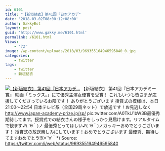 ```yaml
---
id: 6101
title: "【新垣結衣】第41回『日本アカデ"
date: '2018-03-02T08:00:12+08:00'
author: GakkyBot
layout: post
guid: 'http://www.gakky.me/6101.html'
permalink: /6101.html
Views:
    - '72'
image: /wp-content/uploads/2018/03/969355164946595840_0.jpg
categories:
    - twitter
tags:
    - twitter
    - 新垣结衣
---
```


[![【新垣結衣】
第41回『日本アカデ...](http://www.yui-aragaki.org/wp-content/uploads/2018/03/969355164946595840_0.jpg)](http://www.yui-aragaki.org/wp-content/uploads/2018/03/969355164946595840_0.jpg)
【新垣結衣】
第41回『日本アカデミー賞』
映画「ミックス。」にて優秀主演女優賞を受賞！
これもいつも皆さまが応援してくださっているお陰です！
ありがとうございます
授賞式の模様は、本日21:00～22:54
日本テレビ系（全国29局ネット）で放送です！お見逃しなく
http://www.japan-academy-prize.jp/sp/ pic.twitter.com/A0TkU1bW3B最優秀期待してます。授賞式での結衣さんの様子をしっかり見届けます。リアルタイムで観ます♪( ´θ｀)ノ
最優秀とってほしい♪( ´θ｀)ノガッキーおめでとうございます！
授賞式の放送楽しみにしています！おめでとうございます
最優秀、期待してますおめでとう!!(\*´∀｀\*)
Source: <https://twitter.com/i/web/status/969355164946595840>
